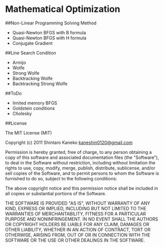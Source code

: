 Mathematical Optimization
=========================

##Non-Linear Programming Solving Method

- Quasi-Newton BFGS with B formula
- Quasi-Newton BFGS with H formula
- Conjugate Gradient

##Line Search Condition

- Armijo
- Wolfe
- Strong Wolfe
- Backtracking Wolfe
- Backtracking Strong Wolfe

##ToDo

- limited memory BFGS
- Goldstein conditions
- Cholesky

##License

The MIT License (MIT)

Copyright (c) 2011 Shintaro Kaneko <kaneshin0120@gmail.com>

Permission is hereby granted, free of charge, to any person obtaining a copy of this software and associated documentation files (the "Software"), to deal in the Software without restriction, including without limitation the rights to use, copy, modify, merge, publish, distribute, sublicense, and/or sell copies of the Software, and to permit persons to whom the Software is furnished to do so, subject to the following conditions:

The above copyright notice and this permission notice shall be included in all copies or substantial portions of the Software.

THE SOFTWARE IS PROVIDED "AS IS", WITHOUT WARRANTY OF ANY KIND, EXPRESS OR IMPLIED, INCLUDING BUT NOT LIMITED TO THE WARRANTIES OF MERCHANTABILITY, FITNESS FOR A PARTICULAR PURPOSE AND NONINFRINGEMENT. IN NO EVENT SHALL THE AUTHORS OR COPYRIGHT HOLDERS BE LIABLE FOR ANY CLAIM, DAMAGES OR OTHER LIABILITY, WHETHER IN AN ACTION OF CONTRACT, TORT OR OTHERWISE, ARISING FROM, OUT OF OR IN CONNECTION WITH THE SOFTWARE OR THE USE OR OTHER DEALINGS IN THE SOFTWARE.
